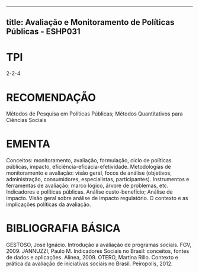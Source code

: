 
---
title: Avaliação e Monitoramento de Políticas Públicas - ESHP031 
---

# TPI

2-2-4

# RECOMENDAÇÃO

Métodos de Pesquisa em Políticas Públicas; Métodos Quantitativos para Ciências Sociais

# EMENTA

Conceitos: monitoramento, avaliação, formulação, ciclo de políticas públicas, impacto, eficiência-eficácia-efetividade. Metodologias de monitoramento e avaliação: visão geral, focos de análise (objetivos, administração, consumidores, especialistas, participantes). Instrumentos e ferramentas de avaliação: marco lógico, árvore de problemas, etc. Indicadores e políticas públicas. Análise custo-benefício; Análise de impacto. Visão geral sobre análise de impacto regulatório. O contexto e as implicações políticas da avaliação.

# BIBLIOGRAFIA BÁSICA

GESTOSO, José Ignácio. Introdução a avaliação de programas sociais. FGV, 2009.
JANNUZZI, Paulo M. Indicadores Sociais no Brasil: conceitos, fontes de dados e aplicações. Alinea, 2009.
OTERO, Martina Rillo. Contexto e prática da avaliação de iniciativas sociais no Brasil. Peiropolis, 2012.
        